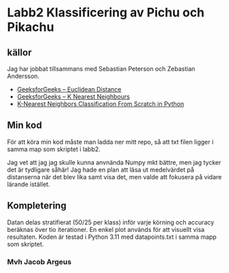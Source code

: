 # Labb2 Klassificering av Pichu och Pikachu

## källor

Jag har jobbat tillsammans med Sebastian Peterson och Zebastian Andersson.

- [GeeksforGeeks – Euclidean Distance](https://www.geeksforgeeks.org/maths/euclidean-distance/)  
- [GeeksforGeeks – K Nearest Neighbours](https://www.geeksforgeeks.org/k-nearest-neighbours/)
- [K-Nearest Neighbors Classification From Scratch in Python](https://www.youtube.com/watch?v=xtaom__-drE&t=629s/)

## Min kod
För att köra min kod måste man ladda ner mitt repo, så att txt filen ligger i samma map som skriptet i labb2.

Jag vet att jag jag skulle kunna anvnända Numpy mkt bättre, men jag tycker det är tydligare såhär!
Jag hade en plan att läsa ut medelvärdet på distanserna när det blev lika samt visa det, men valde att fokusera på vidare lärande istället.

## Kompletering
Datan delas stratifierat (50/25 per klass) inför varje körning och accuracy beräknas över tio iterationer. En enkel plot används för att visuellt visa resultaten. Koden är testad i Python 3.11 med datapoints.txt i samma mapp som skriptet.

### Mvh Jacob Argeus